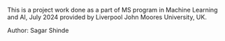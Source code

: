 This is a project work done as a part of MS program in Machine Learning and AI, July 2024 provided by
Liverpool John Moores University, UK.

Author: Sagar Shinde
